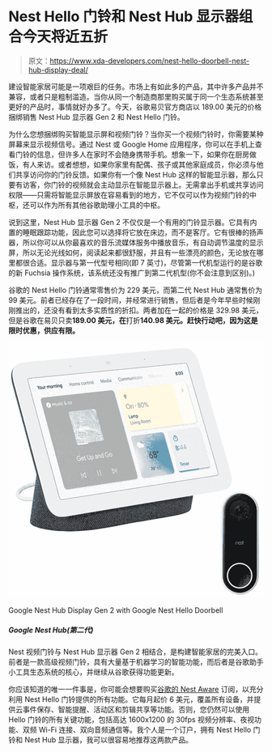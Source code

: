 # Nest Hello 门铃和 Nest Hub 显示器组合今天将近五折

> 原文：<https://www.xda-developers.com/nest-hello-doorbell-nest-hub-display-deal/>

建设智能家居可能是一项艰巨的任务。市场上有如此多的产品，其中许多产品并不兼容，或者只是粗制滥造。当你从同一个制造商那里购买属于同一个生态系统甚至更好的产品时，事情就好办多了。今天，谷歌易贝官方商店以 189.00 美元的价格捆绑销售 Nest Hub 显示器 Gen 2 和 Nest Hello 门铃。

为什么您想捆绑购买智能显示屏和视频门铃？当你买一个视频门铃时，你需要某种屏幕来显示视频信号。通过 Nest 或 Google Home 应用程序，你可以在手机上查看门铃的信息，但许多人在家时不会随身携带手机。想象一下，如果你在厨房做饭，有人来访。或者想想，如果你家里有配偶、孩子或其他家庭成员，你必须与他们共享访问你的门铃反馈。如果你有一个像 Nest Hub 这样的智能显示器，那么只要有访客，你门铃的视频就会主动显示在智能显示器上。无需拿出手机或共享访问权限——只需将智能显示屏放在容易看到的地方，它不仅可以作为视频门铃的中枢，还可以作为所有其他谷歌助理小工具的中枢。

说到这里，Nest Hub 显示器 Gen 2 不仅仅是一个有用的门铃显示器。它具有内置的睡眠跟踪功能，因此您可以选择将它放在床边，而不是客厅。它有很棒的扬声器，所以你可以从你最喜欢的音乐流媒体服务中播放音乐，有自动调节温度的显示屏，所以无论光线如何，阅读起来都很舒服，并且有一些漂亮的颜色，无论放在哪里都很合适。显示器与第一代型号相同(即 7 英寸)，尽管第一代机型运行的是谷歌的新 Fuchsia 操作系统，该系统还没有推广到第二代机型(你不会注意到区别)。)

谷歌的 Nest Hello 门铃通常零售价为 229 美元，而第二代 Nest Hub 通常售价为 99 美元。前者已经存在了一段时间，并经常进行销售，但后者是今年早些时候刚刚推出的，还没有看到太多实质性的折扣。两者加在一起的价格是 329.98 美元，但是谷歌在易贝只卖**189.00 美元，在**打折**140.98 美元。赶快行动吧，因为这是限时优惠，供应有限。**

 <picture>![The Nest Video Doorbell, combined with the Nest Hub Display Gen 2, is a perfect gateway into building a smart home. The former is a premium video doorbell with loads of intelligent, machine learning-based features, while the latter is the centerpiece of your Google Assistant gadget ecosystem and continues to get feature updates from Google.](img/c330a29cbc1daab8c3b217a358f71661.png)</picture> 

Google Nest Hub Display Gen 2 with Google Nest Hello Doorbell

##### Google Nest Hub(第二代)

Nest 视频门铃与 Nest Hub 显示器 Gen 2 相结合，是构建智能家居的完美入口。前者是一款高级视频门铃，具有大量基于机器学习的智能功能，而后者是谷歌助手小工具生态系统的核心，并继续从谷歌获得功能更新。

你应该知道的唯一一件事是，你可能会想要购买[谷歌的 Nest Aware](https://www.xda-developers.com/google-launches-nest-aware-subscription-service/) 订阅，以充分利用 Nest Hello 门铃提供的所有功能。它每月起价 6 美元，覆盖所有设备，并提供云事件保存、智能提醒、活动区和剪辑共享等功能。否则，您仍然可以使用 Hello 门铃的所有关键功能，包括高达 1600x1200 的 30fps 视频分辨率、夜视功能、双频 Wi-Fi 连接、双向音频通信等。我个人是一个订户，拥有 Nest Hello 门铃和 Nest Hub 显示器，我可以很容易地推荐这两款产品。